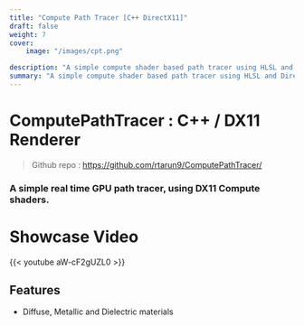 ```yaml
---
title: "Compute Path Tracer [C++ DirectX11]"
draft: false
weight: 7
cover:
    image: "/images/cpt.png"

description: "A simple compute shader based path tracer using HLSL and Direct3D."
summary: "A simple compute shader based path tracer using HLSL and Direct3D."
---
```

# ComputePathTracer : C++ / DX11 Renderer 
> Github repo : https://github.com/rtarun9/ComputePathTracer/
###  A simple real time GPU path tracer, using DX11 Compute shaders.

# Showcase Video
{{< youtube aW-cF2gUZL0 >}}


## Features
* Diffuse, Metallic and Dielectric materials
